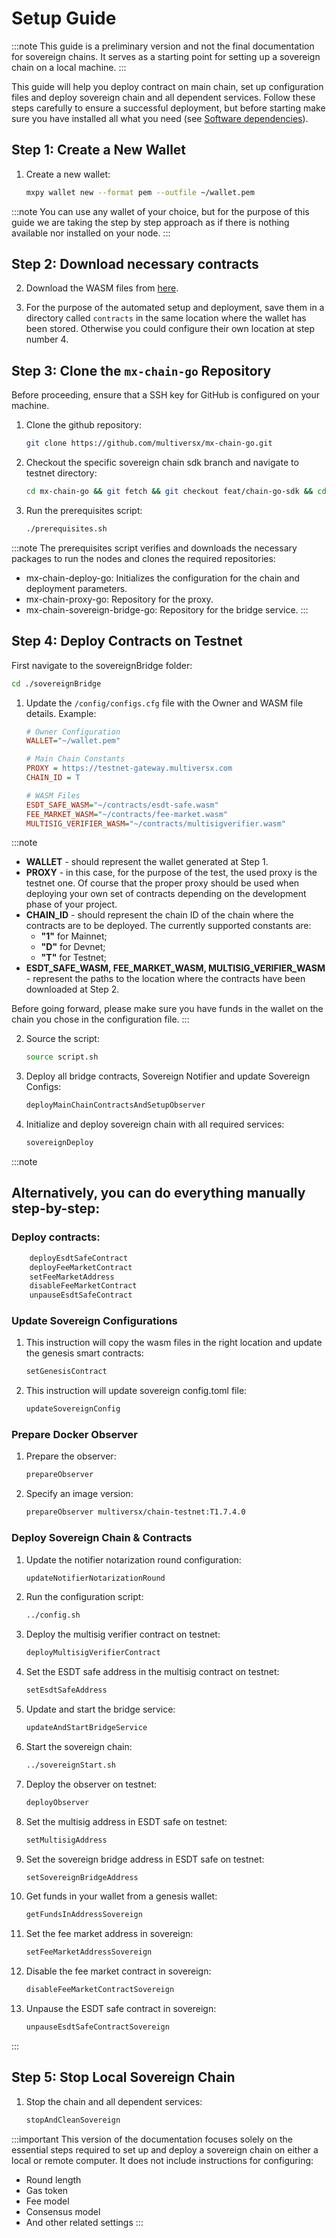 # Setup Guide

:::note
 This guide is a preliminary version and not the final documentation for sovereign chains. It serves as a starting point for setting up a sovereign chain on a local machine.
:::

This guide will help you deploy contract on main chain, set up configuration files and deploy sovereign chain and all dependent services. Follow these steps carefully to ensure a successful deployment, but before starting make sure you have installed all what you need (see [Software dependencies](/sovereign/software-dependencies)).

## Step 1: Create a New Wallet

1. Create a new wallet:
    ```bash
    mxpy wallet new --format pem --outfile ~/wallet.pem
    ```

:::note
You can use any wallet of your choice, but for the purpose of this guide we are taking the step by step approach as if there is nothing available nor installed on your node.
:::

## Step 2: Download necessary contracts

2. Download the WASM files from [here](https://github.com/multiversx/mx-sovereign-sc/releases).

3. For the purpose of the automated setup and deployment, save them in a directory called `contracts` in the same location where the wallet has been stored. Otherwise you could configure their own location at step number 4.

## Step 3: Clone the ```mx-chain-go``` Repository

Before proceeding, ensure that a SSH key for GitHub is configured on your machine.

1. Clone the github repository:
    ```bash
    git clone https://github.com/multiversx/mx-chain-go.git
    ```

2. Checkout the specific sovereign chain sdk branch and navigate to testnet directory:
    ```bash
    cd mx-chain-go && git fetch && git checkout feat/chain-go-sdk && cd scripts/testnet
    ```

3. Run the prerequisites script:
    ```bash
    ./prerequisites.sh
    ```

:::note
The prerequisites script verifies and downloads the necessary packages to run the nodes and clones the required repositories:

- mx-chain-deploy-go: Initializes the configuration for the chain and deployment parameters.
- mx-chain-proxy-go: Repository for the proxy.
- mx-chain-sovereign-bridge-go: Repository for the bridge service.
:::

## Step 4: Deploy Contracts on Testnet

First navigate to the sovereignBridge folder:

```bash
cd ./sovereignBridge
```

1. Update the `/config/configs.cfg` file with the Owner and WASM file details. Example:
    ```ini
    # Owner Configuration
    WALLET="~/wallet.pem" 

    # Main Chain Constants
    PROXY = https://testnet-gateway.multiversx.com
    CHAIN_ID = T

    # WASM Files
    ESDT_SAFE_WASM="~/contracts/esdt-safe.wasm"
    FEE_MARKET_WASM="~/contracts/fee-market.wasm"
    MULTISIG_VERIFIER_WASM="~/contracts/multisigverifier.wasm"
    ```

:::note

- **WALLET** - should represent the wallet generated at Step 1.
- **PROXY** - in this case, for the purpose of the test, the used proxy is the testnet one. Of course that the proper proxy should be used when deploying your own set of contracts depending on the development phase of your project.
- **CHAIN_ID** - should represent the chain ID of the chain where the contracts are to be deployed. The currently supported constants are:
    - **"1"** for Mainnet;
    - **"D"** for Devnet;
    - **"T"** for Testnet;
- **ESDT_SAFE_WASM, FEE_MARKET_WASM, MULTISIG_VERIFIER_WASM** - represent the paths to the location where the contracts have been downloaded at Step 2.

Before going forward, please make sure you have funds in the wallet on the chain you chose in the configuration file.
:::

2. Source the script:
    ```bash
    source script.sh
    ```

3. Deploy all bridge contracts, Sovereign Notifier and update Sovereign Configs:
    ```bash
    deployMainChainContractsAndSetupObserver
    ```

4. Initialize and deploy sovereign chain with all required services:
    ```bash
    sovereignDeploy
    ```

:::note
## Alternatively, you can do everything manually step-by-step:
### Deploy contracts:
```bash
    deployEsdtSafeContract 
    deployFeeMarketContract
    setFeeMarketAddress
    disableFeeMarketContract
    unpauseEsdtSafeContract
```

### Update Sovereign Configurations

1. This instruction will copy the wasm files in the right location and update the genesis smart contracts:

    ```bash
    setGenesisContract
    ```

2. This instruction will update sovereign config.toml file:
    ```bash
    updateSovereignConfig
    ```

### Prepare Docker Observer

1. Prepare the observer:
    ```bash
    prepareObserver
    ```

2. Specify an image version:
    ```bash
    prepareObserver multiversx/chain-testnet:T1.7.4.0
    ```
### Deploy Sovereign Chain & Contracts

1. Update the notifier notarization round configuration:
    ```bash
    updateNotifierNotarizationRound
    ```

2. Run the configuration script:
    ```bash
    ../config.sh
    ```

3. Deploy the multisig verifier contract on testnet:
    ```bash
    deployMultisigVerifierContract
    ```

4. Set the ESDT safe address in the multisig contract on testnet:
    ```bash
    setEsdtSafeAddress
    ```

5. Update and start the bridge service:
    ```bash
    updateAndStartBridgeService
    ```

6. Start the sovereign chain:
    ```bash
    ../sovereignStart.sh
    ```

7. Deploy the observer on testnet:
    ```bash
    deployObserver
    ```

8. Set the multisig address in ESDT safe on testnet:
    ```bash
    setMultisigAddress
    ```

9. Set the sovereign bridge address in ESDT safe on testnet:
    ```bash
    setSovereignBridgeAddress
    ```

10. Get funds in your wallet from a genesis wallet:
    ```bash
    getFundsInAddressSovereign
    ```

11. Set the fee market address in sovereign:
    ```bash
    setFeeMarketAddressSovereign
    ```

12. Disable the fee market contract in sovereign:
    ```bash
    disableFeeMarketContractSovereign
    ```

13. Unpause the ESDT safe contract in sovereign:
    ```bash
    unpauseEsdtSafeContractSovereign
    ```


:::

## Step 5: Stop Local Sovereign Chain

1. Stop the chain and all dependent services:
    ```bash
    stopAndCleanSovereign
    ```

:::important
This version of the documentation focuses solely on the essential steps required to set up and deploy a sovereign chain on either a local or remote computer. It does not include instructions for configuring:

- Round length
- Gas token
- Fee model
- Consensus model
- And other related settings
:::

